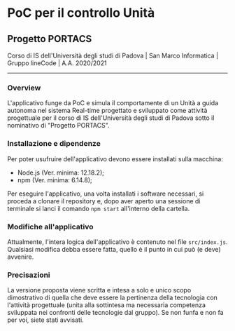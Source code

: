 # PoC per il controllo Unità
## Progetto PORTACS
Corso di IS dell'Università degli studi di Padova |
San Marco Informatica |
Gruppo lineCode |
A.A. 2020/2021

-----------------------------------------------------

### Overview

L'applicativo funge da PoC e simula il comportamente di un Unità a guida autonoma nel sistema Real-time progettato e sviluppato come attività progettuale per il corso di IS dell'Università degli studi di Padova sotto il nominativo di "Progetto PORTACS".

### Installazione e dipendenze

Per poter usufruire dell'applicativo devono essere installati sulla macchina:
- Node.js (Ver. minima: 12.18.2);
- npm (Ver. minima: 6.14.8);

Per eseguire l'applicativo, una volta installati i software necessari, si proceda a clonare il repository e, dopo aver aperto una sessione di terminale si lanci il comando `npm start` all'interno della cartella.

### Modifiche all'applicativo

Attualmente, l'intera logica dell'applicativo è contenuto nel file `src/index.js`.
Qualsiasi modifica debba essere fatta, quello è il punto in cui può (e deve) avvenire.

### Precisazioni

La versione proposta viene scritta e intesa a solo e unico scopo dimostrativo di quella che deve essere la pertinenza della tecnologia con l'attività progettuale (unita alla sottintesa ma necessaria competenza sviluppata nei confronti delle tecnologie dal gruppo).
Se non funfa e non fa per voi, siete stati avvisati.
